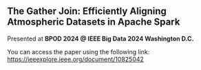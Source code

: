 ## The Gather Join: Efficiently Aligning Atmospheric Datasets in Apache Spark

Presented at **BPOD 2024 @ IEEE Big Data 2024 Washington D.C.**

You can access the paper using the following link:
https://ieeexplore.ieee.org/document/10825042
